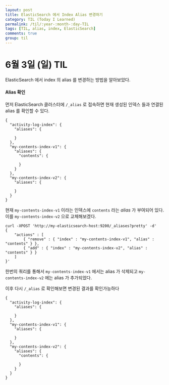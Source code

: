 ```yaml
---
layout: post
title: ElasticSearch 에서 Index Alias 변경하기
category: TIL (Today I Learned)
permalink: /til/:year-:month-:day-TIL
tags: [TIL, alias, index, ElasticSearch]
comments: true
group: til
---
```


# 6월 3일 (일) TIL

ElasticSearch 에서 index 의 alias 를 변경하는 방법을 알아보았다.

<!--more-->

#### Alias 확인

먼저 ElasticSearch 클러스터에 `/_alias` 로 접속하면 현재 생성된 인덱스 들과 연결된 alias 를 확인할 수 있다.

```
{
  "activity-log-index": {
    "aliases": {

    }
  },
  "my-contents-index-v1": {
    "aliases": {
      "contents": {

      }
    }
  },
  "my-contents-index-v2": {
    "aliases": {

    }
  }
}

```

현재 `my-contents-index-v1` 이라는 인덱스에 `contents` 라는 *alias* 가 부여되어 있다. 이를 `my-contents-index-v2` 으로 교체해보겠다.

```
curl -XPOST 'http://my-elasticsearch-host:9200/_aliases?pretty' -d'
{
    "actions" : [
        { "remove" : { "index" : "my-contents-index-v1", "alias" : "contents" } },
        { "add" : { "index" : "my-contents-index-v2", "alias" : "contents" } }
    ]
}'
```

한번의 쿼리를 통해서 `my-contents-index-v1` 에서는 alias 가 삭제되고 `my-contents-index-v2` 에는 alias 가 추가되었다.

이후 다시 `/_alias` 로 확인해보면 변경된 결과를 확인가능하다


```
{
  "activity-log-index": {
    "aliases": {

    }
  },
  "my-contents-index-v1": {
    "aliases": {

    }
  },
  "my-contents-index-v2": {
    "aliases": {
      "contents": {

      }
    }
  }
}

```
